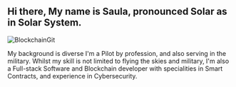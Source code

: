 ## Hi there,  My name is Saula, pronounced Solar as in Solar System.
![BlockchainGit](https://user-images.githubusercontent.com/67302466/129636415-eed9c35d-595e-4ede-bc3b-7b6c6a5bdf16.jpg)


My background is diverse I'm a Pilot by profession, and also serving in the military. Whilst my skill is not limited to flying the skies and military, I'm also a Full-stack Software and Blockchain developer with specialities in Smart Contracts, and experience in Cybersecurity.

